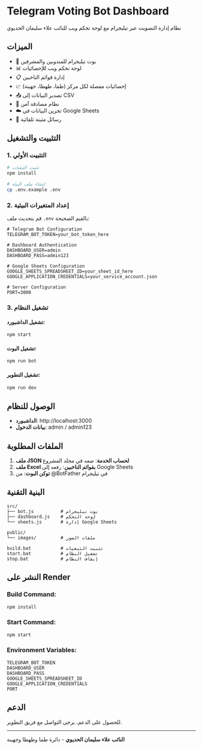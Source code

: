# Telegram Voting Bot Dashboard

نظام إدارة التصويت عبر تيليجرام مع لوحة تحكم ويب للنائب علاء سليمان الحديوي

## الميزات

- 🤖 بوت تيليجرام للمندوبين والمشرفين
- 📊 لوحة تحكم ويب للإحصائيات
- 📋 إدارة قوائم الناخبين
- 📈 إحصائيات مفصلة لكل مركز (طما، طهطا، جهينة)
- 📤 تصدير البيانات إلى CSV
- 🔐 نظام مصادقة آمن
- ☁️ تخزين البيانات في Google Sheets
- 📱 رسائل مثبتة تلقائية

## التثبيت والتشغيل

### 1. التثبيت الأولي
```bash
# تثبيت التبعيات
npm install

# إنشاء ملف البيئة
cp .env.example .env
```

### 2. إعداد المتغيرات البيئية
قم بتحديث ملف `.env` بالقيم الصحيحة:

```env
# Telegram Bot Configuration
TELEGRAM_BOT_TOKEN=your_bot_token_here

# Dashboard Authentication
DASHBOARD_USER=admin
DASHBOARD_PASS=admin123

# Google Sheets Configuration
GOOGLE_SHEETS_SPREADSHEET_ID=your_sheet_id_here
GOOGLE_APPLICATION_CREDENTIALS=your_service_account.json

# Server Configuration
PORT=3000
```

### 3. تشغيل النظام

#### تشغيل الداشبورد:
```bash
npm start
```

#### تشغيل البوت:
```bash
npm run bot
```

#### تشغيل التطوير:
```bash
npm run dev
```

## الوصول للنظام

- **الداشبورد**: http://localhost:3000
- **بيانات الدخول**: admin / admin123

## الملفات المطلوبة

1. **ملف JSON لحساب الخدمة**: ضعه في مجلد المشروع
2. **ملف Excel بقوائم الناخبين**: رفعه إلى Google Sheets
3. **توكن البوت**: من @BotFather في تيليجرام

## البنية التقنية

```
src/
├── bot.js          # بوت تيليجرام
├── dashboard.js    # لوحة التحكم
└── sheets.js       # إدارة Google Sheets

public/
└── images/         # ملفات الصور

build.bat           # تثبيت التبعيات
start.bat           # تشغيل النظام
stop.bat            # إيقاف النظام
```

## النشر على Render

### Build Command:
```bash
npm install
```

### Start Command:
```bash
npm start
```

### Environment Variables:
```
TELEGRAM_BOT_TOKEN
DASHBOARD_USER
DASHBOARD_PASS
GOOGLE_SHEETS_SPREADSHEET_ID
GOOGLE_APPLICATION_CREDENTIALS
PORT
```

## الدعم

للحصول على الدعم، يرجى التواصل مع فريق التطوير.

---
**النائب علاء سليمان الحديوي** - دائرة طما وطهطا وجهينة